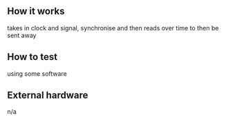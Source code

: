 <!---

This file is used to generate your project datasheet. Please fill in the information below and delete any unused
sections.

You can also include images in this folder and reference them in the markdown. Each image must be less than
512 kb in size, and the combined size of all images must be less than 1 MB.
-->

## How it works

takes in clock and signal, synchronise and then reads over time to then be sent away

## How to test

using some software

## External hardware

n/a
